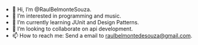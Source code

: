 - 👋 Hi, I’m @RaulBelmonteSouza.
- 👀 I’m interested in programming and music.
- 🌱 I’m currently learning JUnit and Design Patterns.
- 💞️ I’m looking to collaborate on api development.
- 📫 How to reach me: Send a email to raulbelmontedesouza@gmail.com.

<!---
RaulBelmonteSouza/RaulBelmonteSouza is a ✨ special ✨ repository because its `README.md` (this file) appears on your GitHub profile.
You can click the Preview link to take a look at your changes.
--->
